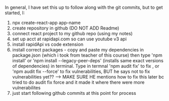 In general, I have set this up to follow along with the git commits, but to get started, I:

1) npx create-react-app app-name
2) create repository in github (DO NOT ADD Readme)
3) connect react project to my github repo (using my notes)
4) set up acct at rapidapi.com so can use youtube v3 api
5) install rapidApi vs code extension
6) install correct packages - copy and paste my dependencies in package.json (which i took from teacher of this course) then type 'npm install' or 'npm install --legacy-peer-deps' (installs same exact versions of dependencies) in terminal. Type in termnal 'npm audit fix' to fix , or 'npm audit fix --force' to fix vulnerabilities, BUT he says not to fix vulnerabilities yet?? --> MAKE SURE HE mentions how to fix this later bc tried to do audit fix force and it made it where there were more vulnerabilites
7) just start following github commits at this point for process